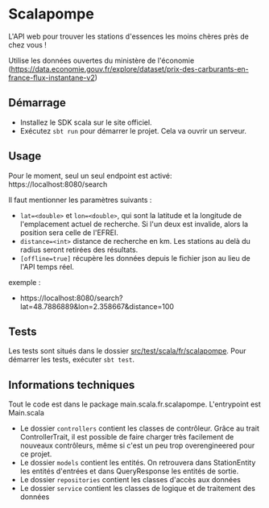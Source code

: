 # Scalapompe

L'API web pour trouver les stations d'essences les moins chères près de chez vous !

Utilise les données ouvertes du ministère de l'économie (https://data.economie.gouv.fr/explore/dataset/prix-des-carburants-en-france-flux-instantane-v2)

## Démarrage

* Installez le SDK scala sur le site officiel.
* Exécutez `sbt run` pour démarrer le projet. Cela va ouvrir un serveur.

## Usage

Pour le moment, seul un seul endpoint est activé: https://localhost:8080/search

Il faut mentionner les paramètres suivants : 
* `lat=<double>` et `lon=<double>`, qui sont la latitude et la longitude de l'emplacement actuel de recherche. Si l'un deux est invalide, alors la position sera celle de l'EFREI.
* `distance=<int>` distance de recherche en km. Les stations au delà du radius seront retirées des résultats.
* `[offline=true]` récupère les données depuis le fichier json au lieu de l'API temps réel.

exemple : 
* https://localhost:8080/search?lat=48.7886889&lon=2.358667&distance=100

## Tests

Les tests sont situés dans le dossier [src/test/scala/fr/scalapompe](src/test/scala/fr/scalapompe). Pour démarrer les tests, exécuter `sbt test`.

## Informations techniques

Tout le code est dans le package main.scala.fr.scalapompe. L'entrypoint est Main.scala

* Le dossier `controllers` contient les classes de contrôleur. Grâce au trait ControllerTrait, il est possible de faire charger très facilement de nouveaux contrôleurs, même si c'est un peu trop overengineered pour ce projet.
* Le dossier `models` contient les entités. On retrouvera dans StationEntity les entités d'entrées et dans QueryResponse les entités de sortie.
* Le dossier `repositories` contient les classes d'accès aux données
* Le dossier `service` contient les classes de logique et de traitement des données

